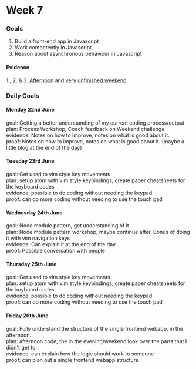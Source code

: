 # Week 7
### Goals

1. Build a front-end app in Javascript
2. Work competently in Javascript..
3. Reason about asynchronous behaviour in Javascript

#### Evidence

1., 2. & 3. [Afternoon](https://github.com/RaeRachael/notes_wed) and [very unfinished weekend](https://github.com/RaeRachael/frontend-api-challenge)

### Daily Goals

#### Monday 22nd June

goal: Getting a better understanding of my current coding process/output </br>
plan: Process Workshop, Coach feedback on Weekend challenge </br>
evidence: Notes on how to improve, notes on what is good about it. </br>
proof: Notes on how to improve, notes on what is good about it. (maybe a little blog at the end of the day) </br>

#### Tuesday 23rd June

goal: Get used to vim style key movements </br>
plan: setup atom with vim style keybindings, create paper cheatsheets for the keyboard codes </br>
evidence: possible to do coding without needing the keypad </br>
proof: can do more coding without needing to use the touch pad </br>

#### Wednesday 24th June

goal: Node module pattern, get understanding of it </br>
plan: Node module pattern workshop, maybe continue after. Bonus of doing it with vim navigation keys </br>
evidence: Can explain it at the end of the day </br>
proof: Possible conversation with people </br>

#### Thursday 25th June

goal: Get used to vim style key movements </br>
plan: setup atom with vim style keybindings, create paper cheatsheets for the keyboard codes </br>
evidence: possible to do coding without needing the keypad </br>
proof: can do more coding without needing to use the touch pad </br>

#### Friday 26th June

goal: Fully understand the structure of the single frontend webapp, in the afternoon. </br>
plan: afternoon code, the in the evening/weekend look over the parts that I didn't get to. </br>
evidence: can explain how the logic should work to someone </br>
proof: can plan out a single frontend webapp structure </br>
